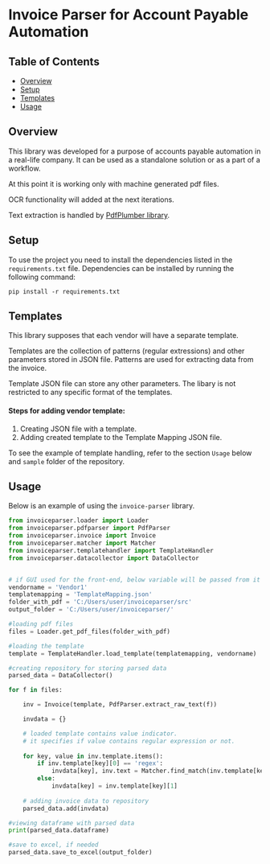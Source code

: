 # Invoice Parser for Account Payable Automation

## Table of Contents

- [Overview](#overview)
- [Setup](#setup)
- [Templates](#templates)
- [Usage](#usage)

## Overview

This library was developed for a purpose of accounts payable automation in a real-life company.
It can be used as a standalone solution or as a part of a workflow.

At this point it is working only with machine generated pdf files. 

OCR functionality will added at the next iterations.

Text extraction is handled by [PdfPlumber library](https://github.com/jsvine/pdfplumber).

## Setup

To use the project you need to install the dependencies listed in the `requirements.txt` file.
Dependencies can be installed by running the following command:

```console
pip install -r requirements.txt
```

## Templates
This library supposes that each vendor will have a separate template. 

Templates are the collection of patterns (regular extressions) and other parameters stored in JSON file. 
Patterns are used for extracting data from the invoice.

Template JSON file can store any other parameters. The libary is not restricted to any specific format of the templates. 

#### Steps for adding vendor template:
1. Creating JSON file with a template.
2. Adding created template to the Template Mapping JSON file.

To see the example of template handling, refer to the section `Usage` below and `sample` folder of the repository. 

## Usage

Below is an example of using the `invoice-parser` library.

```python
from invoiceparser.loader import Loader
from invoiceparser.pdfparser import PdfParser
from invoiceparser.invoice import Invoice
from invoiceparser.matcher import Matcher
from invoiceparser.templatehandler import TemplateHandler
from invoiceparser.datacollector import DataCollector


# if GUI used for the front-end, below variable will be passed from it
vendorname = 'Vendor1'
templatemapping = 'TemplateMapping.json'
folder_with_pdf = 'C:/Users/user/invoiceparser/src'
output_folder = 'C:/Users/user/invoiceparser/'

#loading pdf files
files = Loader.get_pdf_files(folder_with_pdf)

#loading the template
template = TemplateHandler.load_template(templatemapping, vendorname)

#creating repository for storing parsed data
parsed_data = DataCollector()

for f in files:

    inv = Invoice(template, PdfParser.extract_raw_text(f))

    invdata = {}

    # loaded template contains value indicator.
    # it specifies if value contains regular expression or not.
  
    for key, value in inv.template.items():
        if inv.template[key][0] == 'regex':
            invdata[key], inv.text = Matcher.find_match(inv.template[key][1], inv.text)
        else:
            invdata[key] = inv.template[key][1]
            
    # adding invoice data to repository
    parsed_data.add(invdata)

#viewing dataframe with parsed data
print(parsed_data.dataframe)

#save to excel, if needed
parsed_data.save_to_excel(output_folder)
```


